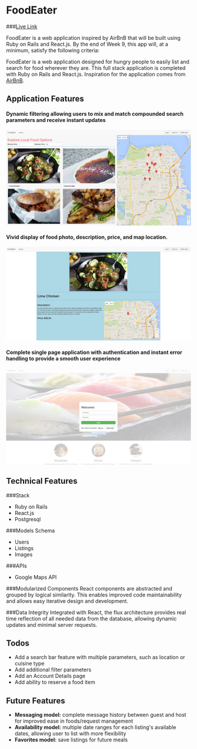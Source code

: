 # FoodEater

###[Live Link](https://foodeater.herokuapp.com)

FoodEater is a web application inspired by AirBnB that will be built using Ruby on Rails and React.js.  By the end of Week 9, this app will, at a minimum, satisfy the following criteria:

FoodEater is a web application designed for hungry people to easily list and search for food wherever they are. This full stack application is completed with Ruby on Rails and React.js. Inspiration for the application comes from [AirBnB](airbnb.com).

## Application Features

#### Dynamic filtering allowing users to mix and match compounded search parameters and receive instant updates
![filtered_search]

#### Vivid display of food photo, description, price, and map location.
![detail_view]

#### Complete single page application with authentication and instant error handling to provide a smooth user experience
![auth_feedback]

[auth_feedback]: ./screenshots/auth_feedback.png
[detail_view]: ./screenshots/detail_view.png
[filtered_search]: ./screenshots/filtered_search.png

## Technical Features

###Stack
* Ruby on Rails
* React.js
* Postgresql

###Models Schema
* Users
* Listings
* Images

###APIs
* Google Maps API

###Modularized Components
React components are abstracted and grouped by logical similarity. This enables improved code maintainability and allows easy iterative design and development.

###Data Integrity
Integrated with React, the flux architecture provides real time reflection of all needed data from the database, allowing dynamic updates and minimal server requests.

## Todos
* Add a search bar feature with multiple parameters, such as location or cuisine type
* Add additional filter parameters
* Add an Account Details page
* Add ability to reserve a food item

## Future Features
* **Messaging model:** complete message history between guest and host for improved ease in foods/request management
* **Availability model:** multiple date ranges for each listing's available dates, allowing user to list with more flexibility
* **Favorites model:** save listings for future meals

[views]: ./docs/views.md
[components]: ./docs/components.md
[stores]: ./docs/stores.md
[api-endpoints]: ./docs/api-endpoints.md
[schema]: ./docs/schema.md
